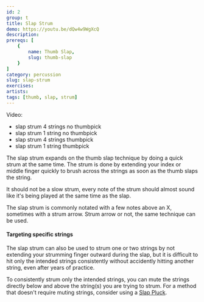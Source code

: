 ```yaml
---
id: 2
group: t
title: Slap Strum
demo: https://youtu.be/dQw4w9WgXcQ
description:
prereqs: [
    {
        name: Thumb Slap,
        slug: thumb-slap
    }
]
category: percussion
slug: slap-strum
exercises:
artists: 
tags: [thumb, slap, strum]
---
```


Video: 
- slap strum 4 strings no thumbpick
- slap strum 1 string no thumbpick
- slap strum 4 strings thumbpick
- slap strum 1 string thumbpick

The slap strum expands on the thumb slap technique by doing a quick strum at the same time. The strum is done by extending your index or middle finger quickly to brush across the strings as soon as the thumb slaps the string.

It should not be a slow strum, every note of the strum should almost sound like it's being played at the same time as the slap.

The slap strum is commonly notated with a few notes above an X, sometimes with a strum arrow. Strum arrow or not, the same technique can be used.

#### Targeting specific strings

The slap strum can also be used to strum one or two strings by not extending your strumming finger outward during the slap, but it is difficult to hit only the intended strings consistently without accidently hitting another string, even after years of practice. 

To consistently strum only the intended strings, you can <span class="tt" data-tip="stop from ringing">mute</span> the strings directly below and above the string(s) you are trying to strum. For a method that doesn't require muting strings, consider using a [Slap Pluck](slap-pluck).